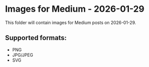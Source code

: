 # Images for Medium - 2026-01-29

This folder will contain images for Medium posts on 2026-01-29.

## Supported formats:
- PNG
- JPG/JPEG
- SVG
